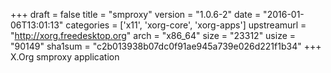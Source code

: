 +++
draft = false
title = "smproxy"
version = "1.0.6-2"
date = "2016-01-06T13:01:13"
categories = ['x11', 'xorg-core', 'xorg-apps']
upstreamurl = "http://xorg.freedesktop.org"
arch = "x86_64"
size = "23312"
usize = "90149"
sha1sum = "c2b013938b07dc0f91ae945a739e026d221f1b34"
+++
X.Org smproxy application
